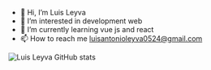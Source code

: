 - 👋 Hi, I’m Luis Leyva
- 👀 I’m interested in development web
- 🌱 I’m currently learning vue js and react
- 📫 How to reach me luisantonioleyva0524@gmail.com

<!---
luisleyva0524/luisleyva0524 is a ✨ special ✨ repository because its `README.md` (this file) appears on your GitHub profile.
You can click the Preview link to take a look at your changes.
--->
![Luis Leyva GitHub stats](https://github-readme-stats.vercel.app/api?username=luisleyva0524&show_icons=true&border_radius=10%&count_private=true&theme=dracula)

<!---
![<About github stats>](https://github-readme-stats.vercel.app/api?username=luisleyva0524&show_icons=true&theme=dracula)
--->
<!---
![<Programming language statistics>](https://github-readme-stats.vercel.app/api/top-langs/?username=luisleyva0524)(https://github.com/luisleyva0524/luisleyva0524/README.md)
--->
